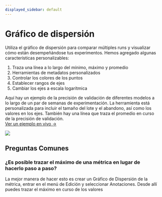 ```yaml
---
displayed_sidebar: default
---
```


# Gráfico de dispersión

Utiliza el gráfico de dispersión para comparar múltiples runs y visualizar cómo están desempeñándose tus experimentos. Hemos agregado algunas características personalizables:

1. Traza una línea a lo largo del mínimo, máximo y promedio
2. Herramientas de metadatos personalizados
3. Controlar los colores de los puntos
4. Establecer rangos de ejes
5. Cambiar los ejes a escala logarítmica

Aquí hay un ejemplo de la precisión de validación de diferentes modelos a lo largo de un par de semanas de experimentación. La herramienta está personalizada para incluir el tamaño del lote y el abandono, así como los valores en los ejes. También hay una línea que traza el promedio en curso de la precisión de validación.  
[Ver un ejemplo en vivo →](https://app.wandb.ai/l2k2/l2k/reports?view=carey%2FScatter%20Plot)

![](https://paper-attachments.dropbox.com/s_9D642C56E99751C2C061E55EAAB63359266180D2F6A31D97691B25896D2271FC_1579031258748_image.png)

## Preguntas Comunes

### ¿Es posible trazar el máximo de una métrica en lugar de hacerlo paso a paso?

La mejor manera de hacer esto es crear un Gráfico de Dispersión de la métrica, entrar en el menú de Edición y seleccionar Anotaciones. Desde allí puedes trazar el máximo en curso de los valores